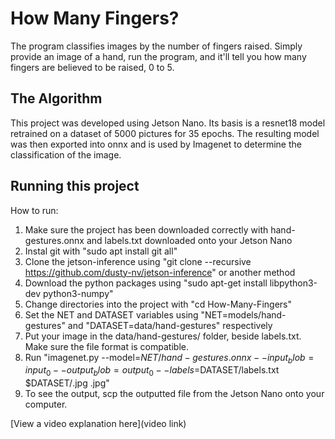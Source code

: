# How Many Fingers?

The program classifies images by the number of fingers raised. Simply provide an image of a hand, run the program, and it'll tell you how many fingers are believed to be raised, 0 to 5.


## The Algorithm

This project was developed using Jetson Nano.  Its basis is a resnet18 model retrained on a dataset of 5000 pictures for 35 epochs. The resulting model was then exported into onnx and is used by Imagenet to determine the classification of the image. 

## Running this project

How to run:
1. Make sure the project has been downloaded correctly with hand-gestures.onnx and labels.txt downloaded onto your Jetson Nano
2. Instal git with "sudo apt install git all"
3. Clone the jetson-inference using "git clone --recursive https://github.com/dusty-nv/jetson-inference" or another method
4. Download the python packages using "sudo apt-get install libpython3-dev python3-numpy"
5. Change directories into the project with "cd How-Many-Fingers"
6. Set the NET and DATASET variables using "NET=models/hand-gestures" and "DATASET=data/hand-gestures" respectively
7. Put your image in the data/hand-gestures/ folder, beside labels.txt. Make sure the file format is compatible. 
8. Run "imagenet.py --model=$NET/hand-gestures.onnx --input_blob=input_0 --output_blob=output_0 --labels=$DATASET/labels.txt $DATASET/<Image Name>.jpg .jpg"
9. To see the output, scp the outputted file from the Jetson Nano onto your computer.

[View a video explanation here](video link)
